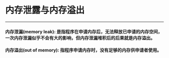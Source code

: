 # 内存泄露与内存溢出
---

#### 内存泄漏(memory leak): 是指程序在申请内存后，无法释放已申请的内存空间，一次内存泄漏似乎不会有大的影响，但内存泄漏堆积后的后果就是内存溢出。

#### 内存溢出(out of memory): 指程序申请内存时，没有足够的内存供申请者使用。
